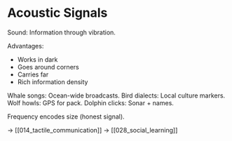 # Acoustic Signals

Sound: Information through vibration.

Advantages:
- Works in dark
- Goes around corners
- Carries far
- Rich information density

Whale songs: Ocean-wide broadcasts.
Bird dialects: Local culture markers.
Wolf howls: GPS for pack.
Dolphin clicks: Sonar + names.

Frequency encodes size (honest signal).

→ [[014_tactile_communication]]
→ [[028_social_learning]]